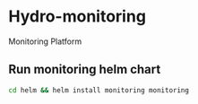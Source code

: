 # Hydro-monitoring
Monitoring Platform

## Run monitoring helm chart
```bash
cd helm && helm install monitoring monitoring
```
